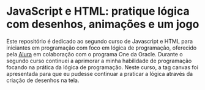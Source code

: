 # JavaScript e HTML: pratique lógica com desenhos, animações e um jogo

Este repositório é dedicado ao segundo curso de Javascript e HTML para iniciantes em programação com foco em lógica de programação, oferecido pela [Alura](https://cursos.alura.com.br/user/emanoelcampos) em colaboração com o programa One da Oracle. Durante o segundo curso continuei a aprimorar a minha habilidade de programação focando na prática da lógica de programação. Neste curso, a tag canvas foi apresentada para que eu pudesse continuar a praticar a lógica através da criação de desenhos na tela. 
